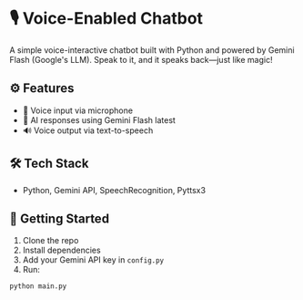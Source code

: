 # 🎙️ Voice-Enabled Chatbot

A simple voice-interactive chatbot built with Python and powered by Gemini Flash (Google's LLM). Speak to it, and it speaks back—just like magic!

## ⚙️ Features

- 🎤 Voice input via microphone  
- 🤖 AI responses using Gemini Flash latest  
- 🔊 Voice output via text-to-speech

## 🛠️ Tech Stack

- Python, Gemini API, SpeechRecognition, Pyttsx3

## 🚀 Getting Started

1. Clone the repo  
2. Install dependencies  
3. Add your Gemini API key in `config.py`  
4. Run:

```bash
python main.py

